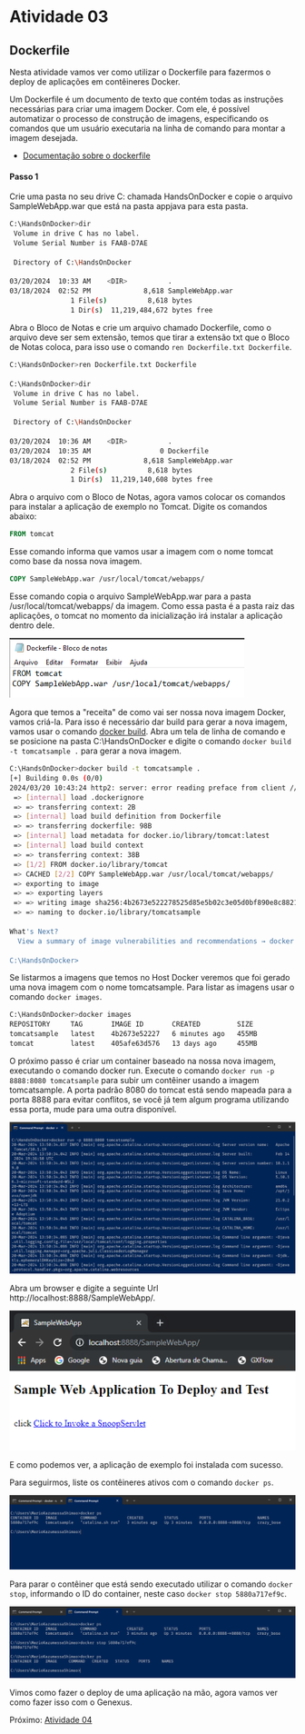 # Atividade 03

## Dockerfile

Nesta atividade vamos ver como utilizar o Dockerfile para fazermos o deploy de aplicações em contêineres Docker.

Um Dockerfile é um documento de texto que contém todas as instruções necessárias para criar uma imagem Docker. Com ele, é possível automatizar o processo de construção de imagens, especificando os comandos que um usuário executaria na linha de comando para montar a imagem desejada.

- [Documentação sobre o dockerfile](https://docs.docker.com/reference/dockerfile/)


#### Passo 1

Crie uma pasta no seu drive C: chamada HandsOnDocker e copie o arquivo SampleWebApp.war que está na pasta appjava para esta pasta.

```bash
C:\HandsOnDocker>dir
 Volume in drive C has no label.
 Volume Serial Number is FAAB-D7AE

 Directory of C:\HandsOnDocker

03/20/2024  10:33 AM    <DIR>          .
03/18/2024  02:52 PM             8,618 SampleWebApp.war
               1 File(s)          8,618 bytes
               1 Dir(s)  11,219,484,672 bytes free
``` 

Abra o Bloco de Notas e crie um arquivo chamado Dockerfile, como o arquivo deve ser sem extensão, temos que tirar a extensão txt que o Bloco de Notas coloca, para isso use o comando `ren Dockerfile.txt Dockerfile`.

```bash
C:\HandsOnDocker>ren Dockerfile.txt Dockerfile

C:\HandsOnDocker>dir
 Volume in drive C has no label.
 Volume Serial Number is FAAB-D7AE

 Directory of C:\HandsOnDocker

03/20/2024  10:36 AM    <DIR>          .
03/20/2024  10:35 AM                 0 Dockerfile
03/18/2024  02:52 PM             8,618 SampleWebApp.war
               2 File(s)          8,618 bytes
               1 Dir(s)  11,219,140,608 bytes free

```

Abra o arquivo com o Bloco de Notas, agora vamos colocar os comandos para instalar a aplicação de exemplo no Tomcat. Digite os comandos abaixo:

```dockerfile
FROM tomcat
```
Esse comando informa que vamos usar a imagem com o nome tomcat como base da nossa nova imagem.


```dockerfile
COPY SampleWebApp.war /usr/local/tomcat/webapps/
```
Esse comando copia o arquivo SampleWebApp.war para a pasta /usr/local/tomcat/webapps/ da imagem. Como essa pasta é a pasta raiz das aplicações, o tomcat no momento da inicialização irá instalar a aplicação dentro dele.


![Dockerfile](imagens/dockerfile.png)

Agora que temos a "receita" de como vai ser nossa nova imagem Docker, vamos criá-la. Para isso é necessário dar build para gerar a nova imagem, vamos usar o comando [docker build](https://docs.docker.com/engine/reference/commandline/build/).
Abra um tela de linha de comando e se posicione na pasta C:\HandsOnDocker e digite o comando `docker build -t tomcatsample .` para gerar a nova imagem.

```bash
C:\HandsOnDocker>docker build -t tomcatsample .
[+] Building 0.0s (0/0)                                                                                  docker:default
2024/03/20 10:43:24 http2: server: error reading preface from client //./pipe/docker_engine: file has already been close[+] Building 0.5s (7/7) FINISHED                                                                         docker:default
 => [internal] load .dockerignore                                                                                  0.1s
 => => transferring context: 2B                                                                                    0.0s
 => [internal] load build definition from Dockerfile                                                               0.1s
 => => transferring dockerfile: 98B                                                                                0.0s
 => [internal] load metadata for docker.io/library/tomcat:latest                                                   0.0s
 => [internal] load build context                                                                                  0.1s
 => => transferring context: 38B                                                                                   0.0s
 => [1/2] FROM docker.io/library/tomcat                                                                            0.0s
 => CACHED [2/2] COPY SampleWebApp.war /usr/local/tomcat/webapps/                                                  0.0s
 => exporting to image                                                                                             0.1s
 => => exporting layers                                                                                            0.0s
 => => writing image sha256:4b2673e522278525d85e5b02c3e05d0bf890e8c8821ceab8174c2fb2d69ff001                       0.0s
 => => naming to docker.io/library/tomcatsample                                                                    0.0s

What's Next?
  View a summary of image vulnerabilities and recommendations → docker scout quickview

C:\HandsOnDocker>
```
Se listarmos a imagens que temos no Host Docker veremos que foi gerado uma nova imagem com o nome tomcatsample.
Para listar as imagens usar o comando `docker images`.

```bash
C:\HandsOnDocker>docker images
REPOSITORY     TAG       IMAGE ID       CREATED         SIZE
tomcatsample   latest    4b2673e52227   6 minutes ago   455MB
tomcat         latest    405afe63d576   13 days ago     455MB
```

O próximo passo é criar um container baseado na nossa nova imagem, executando o comando docker run. Execute o comando `docker run -p 8888:8080 tomcatsample` para subir um contêiner usando a imagem tomcatsample.
A porta padrão 8080 do tomcat está sendo mapeada para a porta 8888 para evitar conflitos, se você já tem algum programa utilizando essa porta, mude para uma outra disponível.

![run tomcatsample](imagens/tomcatsample.png)

Abra um browser e digite a seguinte Url http://localhost:8888/SampleWebApp/.

![sample web app](imagens/samplewebapp.png)

E como podemos ver, a aplicação de exemplo foi instalada com sucesso.

Para seguirmos, liste os contêineres ativos com o comando `docker ps`.

![docker ps](imagens/dockerps.png)

Para parar o contêiner que está sendo executado utilizar o comando `docker stop`, informando o ID do container, neste caso `docker stop 5880a717ef9c`.

![docker stop](imagens/dockerstop.png)

Vimos como fazer o deploy de uma aplicação na mão, agora vamos ver como fazer isso com o Genexus.

Próximo: [Atividade 04](04-atividade.md)